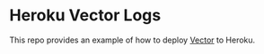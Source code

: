 # Heroku Vector Logs

This repo provides an example of how to deploy [Vector](https://vector.dev) to Heroku.
